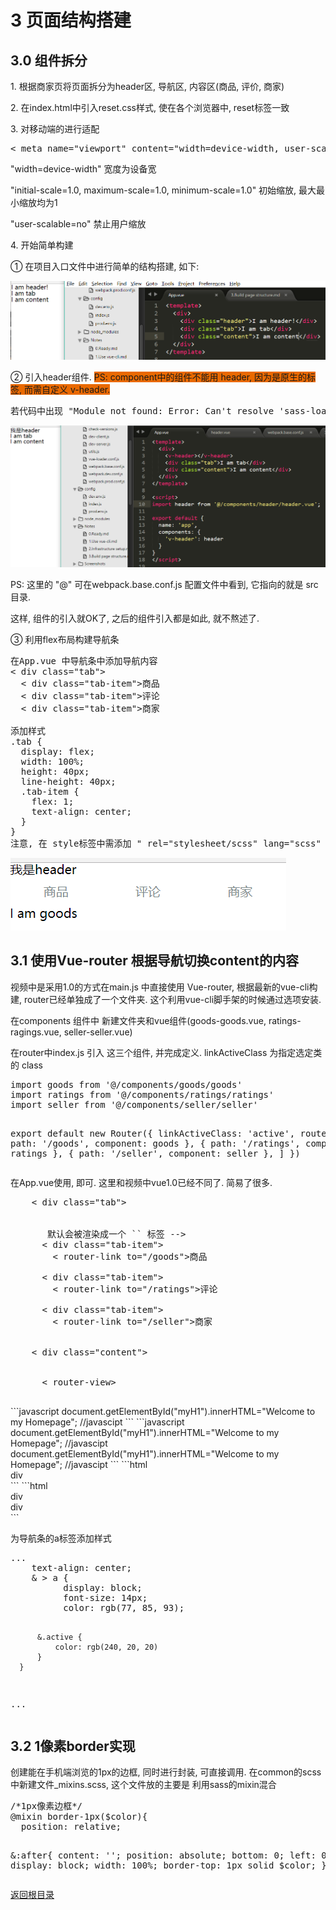 # 3 页面结构搭建
## 3.0 组件拆分
<p>1. 根据商家页将页面拆分为header区, 导航区, 内容区(商品, 评价, 商家)</p>
<p>2. 在index.html中引入reset.css样式, 使在各个浏览器中, reset标签一致</p>
<p>3. 对移动端的进行适配</p>
<pre>< meta name="viewport" content="width=device-width, user-scalable=no, initial-scale=1.0, maximum-scale=1.0, minimum-scale=1.0" ></pre>
<p>"width=device-width" 宽度为设备宽</p>
<p>"initial-scale=1.0, maximum-scale=1.0, minimum-scale=1.0" 初始缩放, 最大最小缩放均为1</p>
<p>"user-scalable=no" 禁止用户缩放</p>
<p>4. 开始简单构建</p>
<p>① 在项目入口文件中进行简单的结构搭建, 如下:</p>
<p><img src="https://github.com/zhanghoo/eleme/blob/master/Screenshots/20171016001.png" alt="简单的结构搭建"></p>
<p>② 引入header组件. <span style="background: #e96900;">PS: component中的组件不能用 header, 因为是原生的标签, 而需自定义 v-header. </span></p>
<pre>
若代码中出现 "Module not found: Error: Can't resolve 'sass-loader' ... "的错误, 是因为没有sass的依赖, 安装 "npm install sass-loader node-sass webpack --save-dev" 即可. 视频中用的是stlyus 的 , 都差不多.
</pre>
<p><img src="https://github.com/zhanghoo/eleme/blob/master/Screenshots/20171016002.png" alt="简单的结构搭建"></p>
<p><span style="background: #e96900;"></span>PS: 这里的 "@" 可在webpack.base.conf.js 配置文件中看到, 它指向的就是 src 目录.</p>
<p>这样, 组件的引入就OK了, 之后的组件引入都是如此, 就不熬述了.</p>
<p>③ 利用flex布局构建导航条</p>
<pre>
在App.vue 中导航条中添加导航内容
< div class="tab">
  < div class="tab-item">商品</ div>
  < div class="tab-item">评论</ div>
  < div class="tab-item">商家</ div>
</ div>
添加样式
.tab {
  display: flex;
  width: 100%;
  height: 40px;
  line-height: 40px;
  .tab-item {
    flex: 1;
    text-align: center;
  }
}
注意, 在 style标签中需添加 " rel="stylesheet/scss" lang="scss" scoped" 添加的样式代码才会进行转换, 同时vue引用的插件postcss, 会自动帮我们添加浏览器的前缀, 我们只需要写最基本的代码即可.
</pre>
<p><img src="https://github.com/zhanghoo/eleme/blob/master/Screenshots/20171016003.png" alt="利用flex布局构建导航条"></p>

## 3.1 使用Vue-router 根据导航切换content的内容
<p>视频中是采用1.0的方式在main.js 中直接使用 Vue-router, 根据最新的vue-cli构建, router已经单独成了一个文件夹. 这个利用vue-cli脚手架的时候通过选项安装.</p>
<p>在components 组件中 新建文件夹和vue组件(goods-goods.vue, ratings-ragings.vue, seller-seller.vue)</p>
<p>在router中index.js 引入 这三个组件, 并完成定义. linkActiveClass 为指定选定类的 class</p>
<pre>
import goods from '@/components/goods/goods'
import ratings from '@/components/ratings/ratings'
import seller from '@/components/seller/seller'

export default new Router({
	linkActiveClass: 'active',
	routes: [
		{ path: '/goods', component: goods },
		{ path: '/ratings', component: ratings },
		{ path: '/seller', component: seller },
	]
})
</pre>
<p>在App.vue使用, 即可. 这里和视频中vue1.0已经不同了. 简易了很多.</p>
<pre>
	< div class="tab">
      <! -- 使用 router-link 组件来导航. -->
      <! -- 通过传入 `to` 属性指定链接. -->
      <! -- <router-link> 默认会被渲染成一个 `<a>` 标签 -->
      < div class="tab-item">
        < router-link to="/goods">商品</ router-link>
      </ div>
      < div class="tab-item">
        < router-link to="/ratings">评论</ router-link>
      </ div>
      < div class="tab-item">
        < router-link to="/seller">商家</ router-link>
      </ div>
    </ div>
    < div class="content">
      <! -- 路由出口 -->
      <! -- 路由匹配到的组件将渲染在这里 -->
      < router-view></ router-view>
    </ div>
</pre>
```javascript
document.getElementById("myH1").innerHTML="Welcome to my Homepage"; //javascipt
```
```javascript
document.getElementById("myH1").innerHTML="Welcome to my Homepage"; //javascipt
document.getElementById("myH1").innerHTML="Welcome to my Homepage"; //javascipt
```
```html
<div>div</div>
```
```html
<div>div</div>
<div>div</div>
```
<p>为导航条的a标签添加样式</p>
<pre>
...
    text-align: center;
    & > a {
          display: block;
          font-size: 14px;
          color: rgb(77, 85, 93);

          &.active {
              color: rgb(240, 20, 20)
          }
      }
...
</pre>

## 3.2 1像素border实现
<p>创建能在手机端浏览的1px的边框, 同时进行封装, 可直接调用. 在common的scss中新建文件_mixins.scss, 这个文件放的主要是 利用sass的mixin混合</p>
<pre>
/*1px像素边框*/
@mixin border-1px($color){
  position: relative;

  &:after{
    content: '';
    position: absolute;
    bottom: 0;
    left: 0;
    display: block;
    width: 100%;
    border-top: 1px solid $color;
  }
};
</pre>

<p><a href="https://github.com/zhanghoo/eleme#eleme" title="返回根目录">返回根目录</a></p> 
